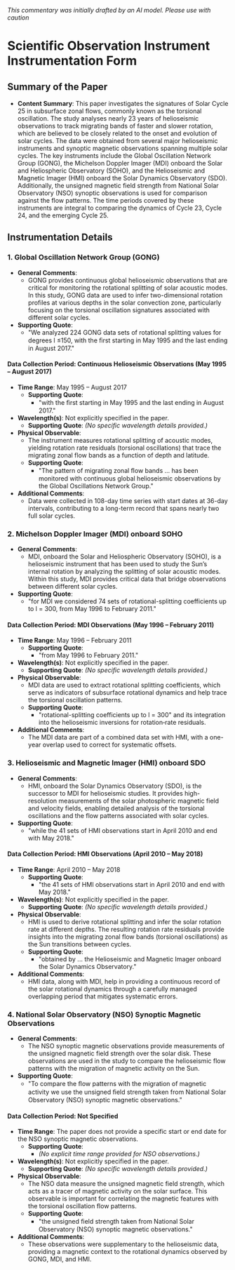 _This commentary was initially drafted by an AI model. Please use with caution_

# Scientific Observation Instrument Instrumentation Form

## Summary of the Paper
- **Content Summary**: This paper investigates the signatures of Solar Cycle 25 in subsurface zonal flows, commonly known as the torsional oscillation. The study analyses nearly 23 years of helioseismic observations to track migrating bands of faster and slower rotation, which are believed to be closely related to the onset and evolution of solar cycles. The data were obtained from several major helioseismic instruments and synoptic magnetic observations spanning multiple solar cycles. The key instruments include the Global Oscillation Network Group (GONG), the Michelson Doppler Imager (MDI) onboard the Solar and Heliospheric Observatory (SOHO), and the Helioseismic and Magnetic Imager (HMI) onboard the Solar Dynamics Observatory (SDO). Additionally, the unsigned magnetic field strength from National Solar Observatory (NSO) synoptic observations is used for comparison against the flow patterns. The time periods covered by these instruments are integral to comparing the dynamics of Cycle 23, Cycle 24, and the emerging Cycle 25.

## Instrumentation Details

### 1. Global Oscillation Network Group (GONG)
- **General Comments**:
   - GONG provides continuous global helioseismic observations that are critical for monitoring the rotational splitting of solar acoustic modes. In this study, GONG data are used to infer two-dimensional rotation profiles at various depths in the solar convection zone, particularly focusing on the torsional oscillation signatures associated with different solar cycles.
- **Supporting Quote**: 
   - "We analyzed 224 GONG data sets of rotational splitting values for degrees l ≤150, with the ﬁrst starting in May 1995 and the last ending in August 2017."
        
#### Data Collection Period: Continuous Helioseismic Observations (May 1995 – August 2017)
- **Time Range**: May 1995 – August 2017
   - **Supporting Quote**: 
      - "with the ﬁrst starting in May 1995 and the last ending in August 2017."
- **Wavelength(s)**: Not explicitly specified in the paper.
   - **Supporting Quote**: *(No specific wavelength details provided.)*
- **Physical Observable**: 
   - The instrument measures rotational splitting of acoustic modes, yielding rotation rate residuals (torsional oscillations) that trace the migrating zonal flow bands as a function of depth and latitude.
   - **Supporting Quote**: 
      - "The pattern of migrating zonal ﬂow bands ... has been monitored with continuous global helioseismic observations by the Global Oscillations Network Group."
- **Additional Comments**:
   - Data were collected in 108-day time series with start dates at 36-day intervals, contributing to a long-term record that spans nearly two full solar cycles.

### 2. Michelson Doppler Imager (MDI) onboard SOHO
- **General Comments**:
   - MDI, onboard the Solar and Heliospheric Observatory (SOHO), is a helioseismic instrument that has been used to study the Sun’s internal rotation by analyzing the splitting of solar acoustic modes. Within this study, MDI provides critical data that bridge observations between different solar cycles.
- **Supporting Quote**:
   - "for MDI we considered 74 sets of rotational-splitting coefficients up to l = 300, from May 1996 to February 2011."
        
#### Data Collection Period: MDI Observations (May 1996 – February 2011)
- **Time Range**: May 1996 – February 2011
   - **Supporting Quote**: 
      - "from May 1996 to February 2011."
- **Wavelength(s)**: Not explicitly specified in the paper.
   - **Supporting Quote**: *(No specific wavelength details provided.)*
- **Physical Observable**:
   - MDI data are used to extract rotational splitting coefficients, which serve as indicators of subsurface rotational dynamics and help trace the torsional oscillation patterns.
   - **Supporting Quote**:
      - "rotational-splitting coefficients up to l = 300" and its integration into the helioseismic inversions for rotation‐rate residuals.
- **Additional Comments**:
   - The MDI data are part of a combined data set with HMI, with a one-year overlap used to correct for systematic offsets.

### 3. Helioseismic and Magnetic Imager (HMI) onboard SDO
- **General Comments**:
   - HMI, onboard the Solar Dynamics Observatory (SDO), is the successor to MDI for helioseismic studies. It provides high-resolution measurements of the solar photospheric magnetic field and velocity fields, enabling detailed analysis of the torsional oscillations and the flow patterns associated with solar cycles.
- **Supporting Quote**:
   - "while the 41 sets of HMI observations start in April 2010 and end with May 2018."
        
#### Data Collection Period: HMI Observations (April 2010 – May 2018)
- **Time Range**: April 2010 – May 2018
   - **Supporting Quote**: 
      - "the 41 sets of HMI observations start in April 2010 and end with May 2018."
- **Wavelength(s)**: Not explicitly specified in the paper.
   - **Supporting Quote**: *(No specific wavelength details provided.)*
- **Physical Observable**:
   - HMI is used to derive rotational splitting and infer the solar rotation rate at different depths. The resulting rotation rate residuals provide insights into the migrating zonal flow bands (torsional oscillations) as the Sun transitions between cycles.
   - **Supporting Quote**:
      - "obtained by ... the Helioseismic and Magnetic Imager onboard the Solar Dynamics Observatory."
- **Additional Comments**:
   - HMI data, along with MDI, help in providing a continuous record of the solar rotational dynamics through a carefully managed overlapping period that mitigates systematic errors.

### 4. National Solar Observatory (NSO) Synoptic Magnetic Observations
- **General Comments**:
   - The NSO synoptic magnetic observations provide measurements of the unsigned magnetic field strength over the solar disk. These observations are used in the study to compare the helioseismic flow patterns with the migration of magnetic activity on the Sun.
- **Supporting Quote**:
   - "To compare the ﬂow patterns with the migration of magnetic activity we use the unsigned ﬁeld strength taken from National Solar Observatory (NSO) synoptic magnetic observations."
        
#### Data Collection Period: Not Specified
- **Time Range**: The paper does not provide a specific start or end date for the NSO synoptic magnetic observations.
   - **Supporting Quote**:
      - *(No explicit time range provided for NSO observations.)*
- **Wavelength(s)**: Not explicitly specified in the paper.
   - **Supporting Quote**: *(No specific wavelength details provided.)*
- **Physical Observable**:
   - The NSO data measure the unsigned magnetic field strength, which acts as a tracer of magnetic activity on the solar surface. This observable is important for correlating the magnetic features with the torsional oscillation flow patterns.
   - **Supporting Quote**:
      - "the unsigned ﬁeld strength taken from National Solar Observatory (NSO) synoptic magnetic observations."
- **Additional Comments**:
   - These observations were supplementary to the helioseismic data, providing a magnetic context to the rotational dynamics observed by GONG, MDI, and HMI.

